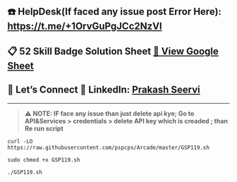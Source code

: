 ## ☎️ HelpDesk(If faced any issue post Error Here): https://t.me/+1OrvGuPgJCc2NzVl

## 📋 52 Skill Badge Solution Sheet [📄 View Google Sheet](https://docs.google.com/spreadsheets/d/1UY1yh_xCRGealyBqSAejjkBSdgjqEj5M_XIQmveGJnU/edit?gid=0#gid=0)


## 🔗 Let’s Connect 👤 **LinkedIn**: [Prakash Seervi](https://www.linkedin.com/in/prakashseervi63/)


---

> ⚠️ **NOTE: IF face any issue than just delete api kye; Go to API&Services > credentials > delete API key which is creaded ; than Re run script**


```
curl -LO https://raw.githubusercontent.com/pspcps/Arcade/master/GSP119.sh

sudo chmod +x GSP119.sh

./GSP119.sh
```